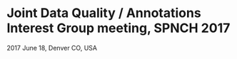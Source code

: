 # Joint Data Quality / Annotations Interest Group meeting, SPNCH 2017 
2017 June 18, Denver CO, USA
